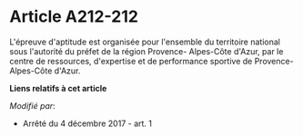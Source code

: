 # Article A212-212

L'épreuve d'aptitude est organisée pour l'ensemble du territoire national sous l'autorité du préfet de la région Provence-
Alpes-Côte d'Azur, par le centre de ressources, d'expertise et de performance sportive de Provence-Alpes-Côte d'Azur.

**Liens relatifs à cet article**

_Modifié par_:

  - Arrêté du 4 décembre 2017 - art. 1
